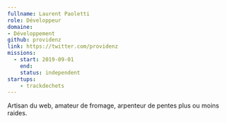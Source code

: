 ```yaml
---
fullname: Laurent Paoletti
role: Développeur
domaine:
- Développement
github: providenz
link: https://twitter.com/providenz
missions:
  - start: 2019-09-01
    end:
    status: independent
startups:  
    - trackdechets
---
```

Artisan du web, amateur de fromage, arpenteur de pentes plus ou moins raides.
 


